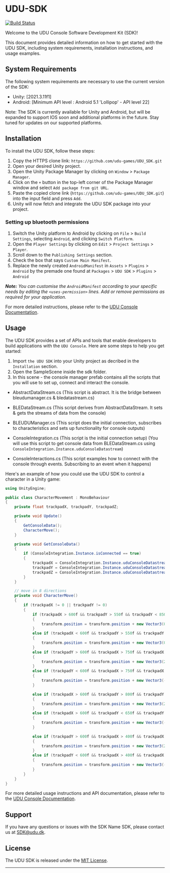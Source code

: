 # UDU-SDK

[![Build Status](https://travis-ci.com/example/example-sdk.svg?branch=main)](https://travis-ci.com/example/example-sdk)

Welcome to the UDU Console Software Development Kit (SDK)!

This document provides detailed information on how to get started with the UDU SDK, including system requirements, installation instructions, and usage examples.

## System Requirements

The following system requirements are necessary to use the current version of the SDK:

* Unity: [2021.3.11f1]
* Android: [Minimum API level : Android 5.1 'Lollipop' - API level 22]

Note: The SDK is currently available for Unity and Android, but will be expanded to support IOS soon and additional platforms in the future. Stay tuned for updates on our supported platforms.


## Installation

To install the UDU SDK, follow these steps:

1. Copy the HTTPS clone link: `https://github.com/udu-games/UDU_SDK.git`
2. Open your desired Unity project.
3. Open the Unity Package Manager by clicking on `Window` > `Package Manager`.
4. Click on the `+` button in the top-left corner of the Package Manager window and select `Add package from git URL`.
5. Paste the copied clone link (`https://github.com/udu-games/UDU_SDK.git`) into the input field and press `Add`.
6. Unity will now fetch and integrate the UDU SDK package into your project.

### Setting up bluetooth permissions

1. Switch the Unity platform to Android by clicking on `File` > `Build Settings`, selecting `Android`, and clicking `Switch Platform`.
2. Open the `Player Settings` by clicking on `Edit` > `Project Settings` > `Player`.
3. Scroll down to the `Publishing Settings` section.
4. Check the box that says `Custom Main Manifest`.
5. Replace the newly created `AndroidManifest` in `Assets` > `Plugins` > `Android` by the premade one found at `Packages` > `UDU SDK` > `Plugins` > `Android`

***Note:*** *You can customise the `AndroidManifest` according to your specific needs by editing the `<uses-permission>` lines. Add or remove permissions as required for your application.*
 
For more detailed instructions, please refer to the [UDU Console Documentation](https://docs.google.com/document/d/1MhnQzvsfIXCH4WiEq1HZxx_gDPYDKf9k29LIC1J3ItQ/edit?usp=sharing).

## Usage

The UDU SDK provides a set of APIs and tools that enable developers to build applications with the `UDU Console`. Here are some steps to help you get started:

1. Import `the UDU SDK` into your Unity project as decribed in the `Installation` section.
2. Open the SampleScene inside the sdk folder.
3. In this scene - the console manager prefab contains all the scripts that you will use to set up, connect and interact the console.

* AbstractDataStream.cs (This script is abstract. It is the bridge between bleudumanager.cs & bledatastream.cs)

* BLEDataStream.cs (This script derives from AbstractDataStream. It sets & gets the streams of data from the console)

* BLEUDUManager.cs (This script does the initial connection, subscribes to characteristics and sets up functionality for console outputs)

* ConsoleIntegration.cs (This script is the initial connection setup)
    (You will use this script to get console data from BLEDataStream.cs using `ConsoleIntegration.Instance.uduConsoleDatastream`)

* ConsoleInteractions.cs (This script examples how to connect with the console through events. Subscribing to an event when it happens)

Here's an example of how you could use the UDU SDK to control a character in a Unity game:

```csharp
using UnityEngine;

public class CharacterMovement : MonoBehaviour
{
    private float trackpadX, trackpadY, trackpadZ;

    private void Update()
    {
        GetConsoleData();
        CharacterMove();
    }

    private void GetConsoleData()
    {
        if (ConsoleIntegration.Instance.isConnected == true)
        {
            trackpadX = ConsoleIntegration.Instance.uduConsoleDatastream.GetTrackpadCoordinates().x;
            trackpadY = ConsoleIntegration.Instance.uduConsoleDatastream.GetTrackpadCoordinates().y;
            trackpadZ = ConsoleIntegration.Instance.uduConsoleDatastream.GetTrackpadCoordinates().z;
        }
    }

    // move in 8 directions
    private void CharacterMove()
    {
        if (trackpadX != 0 || trackpadY != 0)
        {
            if (trackpadX > 600f && trackpadY > 550f && trackpadY < 850f) // up
            {
                transform.position = transform.position + new Vector3(0f, 2f * Time.deltaTime, 0f);
            }
            else if (trackpadX < 600f && trackpadY > 550f && trackpadY < 850f) // down
            {
                transform.position = transform.position + new Vector3(0f, -2f * Time.deltaTime, 0f);
            }
            else if (trackpadY > 600f && trackpadX > 750f && trackpadX < 1300f) // right
            {
                transform.position = transform.position + new Vector3(2f * Time.deltaTime, 0f, 0f);
            }
            else if (trackpadY < 600f && trackpadX > 750f && trackpadX < 1300f) // left
            {
                transform.position = transform.position + new Vector3(-2f * Time.deltaTime, 0f, 0f);
            }

            else if (trackpadX > 600f && trackpadY > 800f && trackpadY < 1150f) // up right
            {
                transform.position = transform.position + new Vector3(2f * Time.deltaTime, 2f * Time.deltaTime, 0f);
            }
            else if (trackpadX > 600f && trackpadY < 650f && trackpadY > 300f) // up lefts
            {
                transform.position = transform.position + new Vector3(-2f * Time.deltaTime, 2f * Time.deltaTime, 0f);
            }

            else if (trackpadY > 600f && trackpadX > 400f && trackpadX < 750f) // down right
            {
                transform.position = transform.position + new Vector3(2f * Time.deltaTime, -2f * Time.deltaTime, 0f);
            }
            else if (trackpadY < 600f && trackpadX > 400f && trackpadX < 750f) // down left
            {
                transform.position = transform.position + new Vector3(-2f * Time.deltaTime, -2f * Time.deltaTime, 0f);
            }
        }
    }
}
```

For more detailed usage instructions and API documentation, please refer to the [UDU Console Documentation](https://docs.google.com/document/d/1MhnQzvsfIXCH4WiEq1HZxx_gDPYDKf9k29LIC1J3ItQ/edit?usp=sharing).

## Support

If you have any questions or issues with the SDK Name SDK, please contact us at [SDK@udu.dk](mailto:SDK@udu.dk).

## License

The UDU SDK is released under the [MIT License](https://github.com/udu-games/UDU_SDK/blob/development/LICENSE.md).

---
